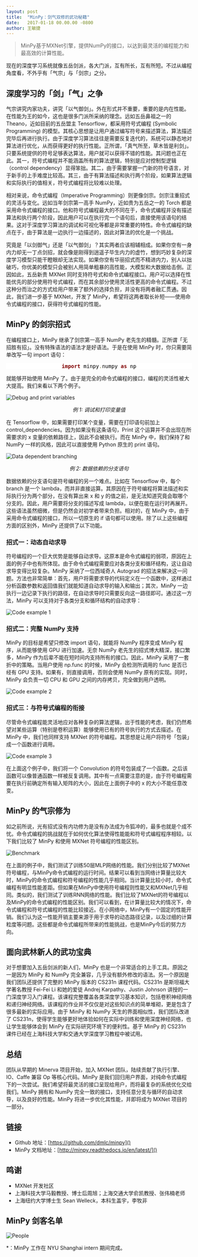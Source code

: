 ```yaml
---
layout: post
title:  "MinPy：剑气双修的武功秘籍"
date:   2017-01-18 00.00.00 -0800
author: 王敏捷
---
```


> MinPy基于MXNet引擎，提供NumPy的接口，以达到最灵活的编程能力和最高效的计算性能。

现在的深度学习系统就像五岳剑派，各大门派，互有所长，互有所短。不过从编程角度看，不外乎有「气宗」与「剑宗」之分。

## 深度学习的「剑」「气」之争

气宗讲究内家功夫，讲究「以气御剑」。外在形式并不重要，重要的是内在性能。在性能为王的如今，这也是很多门派所采纳的理念。远如五岳鼻祖之一的 Theano，近如目前的五岳盟主 Tensorflow，都采用符号式编程 (Symbolic Programming) 的模型。其核心思想是让用户通过编写符号来描述算法，算法描述完毕后再进行执行。由于深度学习算法往往是需要反复迭代的，系统可以静态地对算法进行优化，从而获得更好的执行性能。正所谓，「真气所至，草木皆是利剑」。只要系统提供的符号足够表达算法，用户就可以获得不错的性能。其问题也正在此。其一，符号式编程并不能涵盖所有的算法逻辑，特别是应对控制型逻辑（control dependency）显得笨拙。其二，由于需要掌握一门新的符号语言，对于新手的上手难度比较高。其三，由于有算法描述和执行两个阶段，如果算法逻辑和实际执行的值相关，符号式编程将比较难以处理。

相对来说，命令式编程（Imperative Programming）则更像剑宗。剑宗注重招式的灵活与变化。远如当年剑宗第一高手 NumPy，近如贵为五岳之一的 Torch 都是采用命令式编程的接口。他和符号式编程最大的不同在于，命令式编程并没有描述算法和执行两个阶段，因此用户可以在执行完一个语句后，直接使用该语句的结果。这对于深度学习算法的调试和可视化等都是非常重要的特性。命令式编程的缺点在于，由于算法是一边执行一边描述的，因此对算法的优化是一个挑战。

究竟是「以剑御气」还是「以气御剑」？其实两者应该相辅相成。如果你空有一身内力却无一丁点剑招，就会像是刚得到逍遥子毕生内力的虚竹，想到巧妙复杂的深度学习模型只能干瞪眼却无法实现。如果你空有华丽招式而不精进内力，别人以拙破巧，你优美的模型只会被别人用简单粗暴的高性能，大模型和大数据给击倒。正因如此，五岳新贵 MXNet 同时支持符号式和命令式编程接口。用户可以选择在性能优先的部分使用符号式编程，而在其余部分使用灵活性更高的命令式编程。不过这种分而治之的方式给用户带来了额外的选择负担，并没有将两者融汇贯通。因此，我们进一步基于 MXNet，开发了 MinPy，希望将这两者取长补短——使用命令式编程的接口，获得符号式编程的性能。

## MinPy 的剑宗招式

在编程接口上，MinPy 继承了剑宗第一高手 NumPy 老先生的精髓。正所谓「无招胜有招」。没有特殊语法的语法才是好语法。于是在使用 MinPy 时，你只需要简单改写一句 import 语句：

<center><pre style='color:#000000;background:#ffffff;'><span style='color:#800000; font-weight:bold; '>import</span> minpy<span style='color:#808030; '>.</span>numpy <span style='color:#800000; font-weight:bold; '>as</span> np
</pre></center>

就能够开始使用 MinPy 了。由于是完全的命令式编程的接口，编程的灵活性被大大提高。我们来看以下两个例子。


![Debug and print variables](https://raw.githubusercontent.com/dmlc/web-data/master/minpy/p1.png)

<center><i>例 1: 调试和打印变量值</i></center>

在 Tensorflow 中，如果需要打印某个变量，需要在打印语句前加上 control_dependencies。因为如果没有这条语句，Print 这个运算并不会出现在所需要求的 x 变量的依赖路径上，因此不会被执行。而在 MinPy 中，我们保持了和 NumPy 一样的风格，因此可以直接使用 Python 原生的 print 语句。

![Data dependent branching](https://raw.githubusercontent.com/dmlc/web-data/master/minpy/p2.png)

<center><i>例 2: 数据依赖的分支语句</i></center>

数据依赖的分支语句是符号编程的另一个难点。比如在 Tensorflow 中，每个 branch 是一个 lambda，而并非直接运算。其原因在于符号编程将算法描述和实际执行分为两个部分，在没有算出来 x 和 y 的值之前，是无法知道究竟会取哪个分支的。因此，用户需要将分支的描述写成 lambda，以便在能在运行时再展开。这些语法虽然细微，但是仍然会对初学者带来负担。相对的，在 MinPy 中，由于采用命令式编程的接口，所以一切原生的 if 语句都可以使用。除了以上这些编程方面的区别外，MinPy 还提供了以下功能。

### 招式一：动态自动求导

符号编程的一个巨大优势是能够自动求导。这原本是命令式编程的弱项，原因在上面的例子中也有所体现。由于命令式编程需要应对各类分支和循环结构，这让自动求导变得比较复杂。MinPy 采纳了一位西域奇人 Autograd 的招法来解决这一问题。方法也非常简单：首先，用户将需要求导的代码定义在一个函数中，这样通过分析函数参数和返回值我们就能知道自动求导的输入和输出；其次，MinPy 一边执行一边记录下执行的路径，在自动求导时只需要反向这一路径即可。通过这一方法，MinPy 可以支持对于各类分支和循环结构的自动求导：

![Code example 1](https://raw.githubusercontent.com/dmlc/web-data/master/minpy/code_examples/code_example_1.png)

###  招式二：完整 NumPy 支持

MinPy 的目标是希望只修改 import 语句，就能将 NumPy 程序变成 MinPy 程序，从而能够使用 GPU 进行加速。无奈 NumPy 老先生的招式博大精深，接口繁多，MinPy 作为后辈不能在短时间内支持所有的接口。因此，MinPy 采用了一套折中的策略。当用户使用 np.func 的时候，MinPy 会检测所调用的 func 是否已经有 GPU 支持。如果有，则直接调用，否则会使用 NumPy 原有的实现。同时，MinPy 会负责一切 CPU 和 GPU 之间的内存拷贝，完全做到用户透明。

![Code example 2](https://raw.githubusercontent.com/dmlc/web-data/master/minpy/code_examples/code_example_2.png)

### 招式三：与符号式编程的衔接

尽管命令式编程能灵活地应对各种复杂的算法逻辑，出于性能的考虑，我们仍然希望对某些运算（特别是卷积运算）能够使用已有的符号执行的方式去描述。在 MinPy 中，我们也同样支持 MXNet 的符号编程。其思想是让用户将符号「包装」成一个函数进行调用。

![Code example 3](https://raw.githubusercontent.com/dmlc/web-data/master/minpy/code_examples/code_example_3.png)

在上面这个例子中，我们将一个 Convolution 的符号包装成了一个函数。之后该函数可以像普通函数一样被反复调用。其中有一点需要注意的是，由于符号编程需要在执行前确定所有输入矩阵的大小，因此在上面例子中的 x 的大小不能任意改变。

## MinPy 的气宗修为

如之前所说，光有招式没有内功修为是没有办法成为令狐冲的，最多也就是个成不忧。命令式编程的挑战就在于如何优化算法使得性能能和符号式编程程序相较。以下我们比较了 MinPy 和使用 MXNet 符号编程的性能区别。

![Benchmark](https://raw.githubusercontent.com/dmlc/web-data/master/minpy/benchmark.png)

在上面的例子中，我们测试了训练50层MLP网络的性能。我们分别比较了MXNet符号编程，与MinPy命令式编程的运行时间。结果可以看到当网络计算量比较大时，MinPy的命令式编程和符号编程的性能几乎相同。当计算量比较小时，命令式编程有明显性能差距。但如果在MinPy中使用符号编程则性能又和MXNet几乎相同。类似的，我们测试了训练RNN网络的性能。我们比较了MXNet的符号编程以及MinPy的命令式编程的性能区别。我们可以看到，在计算量比较大的情况下，命令式编程和符号式编程的性能比较接近。在小网络中，MinPy有一个固定的性能开销。我们认为这一性能开销主要来源于用于求导的动态路径记录，以及过细的计算粒度等问题。这些都是命令式编程所带来的性能挑战，也是MinPy今后的努力方向。

## 面向武林新人的武功宝典

对于想要加入五岳剑派的新人们，MinPy 也是一个非常适合的上手工具。原因之一是因为 MinPy 和 NumPy 完全兼容，几乎没有额外修改的语法。另一个原因是我们团队还提供了完整的 MinPy 版本的 CS231n 课程代码。CS231n 是斯坦福大学著名教授 Fei-Fei Li 和她的爱徒 Andrej Karpathy、Justin Johnson 讲授的一门深度学习入门课程。该课程完整覆盖各类深度学习基本知识，包括卷积神经网络和递归神经网络。该课程的作业并不仅仅是对这些知识点的简单堆砌，更是包含了很多最新的实际应用。由于 MinPy 和 NumPy 天生的界面相似性，我们团队改进了 CS231n，使得学生能够更好地体验如何在实际中训练和使用深度神经网络，也让学生能够体会到 MinPy 在实际研究环境下的便利性。基于 MinPy 的 CS231n 课件已经在上海科技大学和交通大学深度学习教程中被试用。

## 总结

团队从早期的 Minerva 项目开始，加入 MXNet 团队，陆续贡献了执行引擎、IO、Caffe 兼容 Op 等核心代码。MinPy 是我们回归用户界面，对纯命令式编程下的一次尝试。我们希望将最灵活的接口呈现给用户，而将最复杂的系统优化交给我们。MinPy 拥有和 NumPy 完全一致的接口，支持任意分支与循环的自动求导，以及良好的性能。MinPy 将进一步优化其性能，并即将成为 MXNet 项目的一部分。

## 链接

* Github 地址：[https://github.com/dmlc/minpy]()
* MinPy 文档地址：[http://minpy.readthedocs.io/en/latest/]()

## 鸣谢

* MXNet 开发社区
* 上海科技大学马毅教授、博士后周旭；上海交通大学俞凯教授、张伟楠老师
* 上海纽约大学博士生 Sean Welleck，本科生盖宇，李牧非

## MinPy 剑客名单

![People](https://raw.githubusercontent.com/dmlc/web-data/master/minpy/people.png)

*：MinPy 工作在 NYU Shanghai intern 期间完成。




